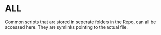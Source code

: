 # ALL

Common scripts that are stored in seperate folders in the Repo, can all be accessed here.
They are symlinks pointing to the actual file.  

